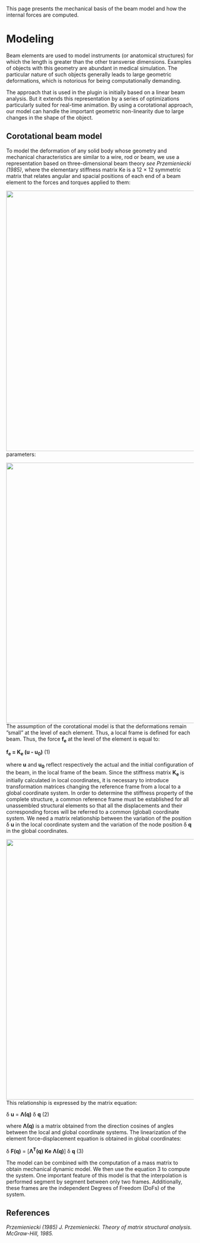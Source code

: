 This page presents the mechanical basis of the beam model and how the internal forces are computed.

# Modeling
Beam elements are used to model instruments (or anatomical structures) for which the length is greater than the other transverse dimensions. 
Examples of objects with this geometry are abundant in medical simulation. 
The particular nature of such objects generally leads to large geometric deformations, 
which is notorious for being computationally demanding. 

The approach that is used in the plugin is initially based on a linear beam analysis. 
But it extends this representation by a series of optimizations particularly suited for real-time animation. 
By using a corotational approach, our model can handle the important geometric non-linearity due to large changes in the shape of the object.

## Corotational beam model
To model the deformation of any solid body whose geometry and mechanical characteristics are similar to a wire, 
rod or beam, we use a representation based on three-dimensional beam theory *see Przemieniecki (1985)*, where the 
elementary stiffness matrix Ke is a 12 × 12 symmetric matrix that relates angular and spacial positions of each end 
of a beam element to the forces and torques applied to them:

<img src="./Matrix.jpg" align="left" width="700"/> 
<br/><br/><br/><br/><br/><br/><br/><br/><br/><br/><br/><br/>

parameters:

<img src="./Matrix_param.jpg" align="left" width="700"/> <br/>
<br/><br/><br/><br/><br/>

The assumption of the corotational model is that the deformations remain ”small” at the level of each element. 
Thus, a local frame is defined for each beam. Thus, the force  **f<sub>e</sub>** at the level of the element is equal to:

**f<sub>e</sub> = K<sub>e</sub> (u - u<sub>0</sub>)** (1)

where **u** and **u<sub>0</sub>** reflect respectively the actual and the initial configuration of the beam,
in the local frame of the beam.
Since the stiffness matrix **K<sub>e</sub>** is initially calculated in local coordinates, 
it is necessary to introduce transformation matrices changing the reference frame from a local to a global coordinate system. 
In order to determine the stiffness property of the complete structure, 
a common reference frame must be established for all unassembled structural elements so that all the displacements 
and their corresponding forces will be referred to a common (global) coordinate system. 
We need a matrix relationship between the variation of the position δ **u** in the local coordinate system and the variation of the node position 
δ **q** in the global coordinates.


<img src="./BeamFrames.jpg" align="left" width="700"/> 
<br/><br/><br/><br/><br/><br/><br/><br/><br/><br/><br/><br/><br/><br/><br/><br/>

This relationship is expressed by the matrix equation:


δ **u** = **Λ(q)**     δ **q** (2)

where **Λ(q)** is a matrix obtained from the direction cosines of angles between the local and global coordinate systems.
The linearization of the element force-displacement equation is obtained in global coordinates:

δ **F(q)** = [**Λ<sup>T</sup>(q)** **Ke** **Λ(q)**] δ **q**   (3)

The model can be combined with the computation of a mass matrix to obtain mechanical dynamic model. 
We then use the equation 3 to compute the system. 
One important feature of this model is that the interpolation is performed segment by segment between only two frames. 
Additionally, these frames are the independent Degrees of Freedom (DoFs) of the system.





## References
*Przemieniecki (1985) J. Przemieniecki. Theory of matrix structural analysis. McGraw-Hill, 1985.*
